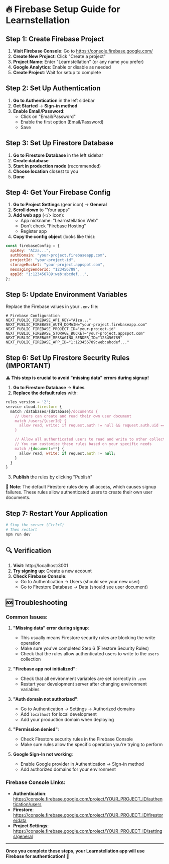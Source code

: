 # 🔥 Firebase Setup Guide for Learnstellation

## Step 1: Create Firebase Project

1. **Visit Firebase Console**: Go to https://console.firebase.google.com/
2. **Create New Project**: Click "Create a project"
3. **Project Name**: Enter "Learnstellation" (or any name you prefer)
4. **Google Analytics**: Enable or disable as needed
5. **Create Project**: Wait for setup to complete

## Step 2: Set Up Authentication

1. **Go to Authentication** in the left sidebar
2. **Get Started** → **Sign-in method**
3. **Enable Email/Password**:
   - Click on "Email/Password"
   - Enable the first option (Email/Password)
   - Save

## Step 3: Set Up Firestore Database

1. **Go to Firestore Database** in the left sidebar
2. **Create database**
3. **Start in production mode** (recommended)
4. **Choose location** closest to you
5. **Done**

## Step 4: Get Your Firebase Config

1. **Go to Project Settings** (gear icon) → **General**
2. **Scroll down** to "Your apps"
3. **Add web app** (</> icon):
   - App nickname: "Learnstellation Web"
   - Don't check "Firebase Hosting"
   - Register app
4. **Copy the config object** (looks like this):

```javascript
const firebaseConfig = {
  apiKey: "AIza...",
  authDomain: "your-project.firebaseapp.com",
  projectId: "your-project-id",
  storageBucket: "your-project.appspot.com",
  messagingSenderId: "123456789",
  appId: "1:123456789:web:abcdef...",
};
```

## Step 5: Update Environment Variables

Replace the Firebase values in your `.env` file:

```env
# Firebase Configuration
NEXT_PUBLIC_FIREBASE_API_KEY="AIza..."
NEXT_PUBLIC_FIREBASE_AUTH_DOMAIN="your-project.firebaseapp.com"
NEXT_PUBLIC_FIREBASE_PROJECT_ID="your-project-id"
NEXT_PUBLIC_FIREBASE_STORAGE_BUCKET="your-project.appspot.com"
NEXT_PUBLIC_FIREBASE_MESSAGING_SENDER_ID="123456789"
NEXT_PUBLIC_FIREBASE_APP_ID="1:123456789:web:abcdef..."
```

## Step 6: Set Up Firestore Security Rules (IMPORTANT)

**⚠️ This step is crucial to avoid "missing data" errors during signup!**

1. **Go to Firestore Database** → **Rules**
2. **Replace the default rules** with:

```javascript
rules_version = '2';
service cloud.firestore {
  match /databases/{database}/documents {
    // Users can create and read their own user document
    match /users/{userId} {
      allow read, write: if request.auth != null && request.auth.uid == userId;
    }

    // Allow all authenticated users to read and write to other collections
    // You can customize these rules based on your specific needs
    match /{document=**} {
      allow read, write: if request.auth != null;
    }
  }
}
```

3. **Publish** the rules by clicking "Publish"

**📝 Note**: The default Firestore rules deny all access, which causes signup failures. These rules allow authenticated users to create their own user documents.

## Step 7: Restart Your Application

```bash
# Stop the server (Ctrl+C)
# Then restart
npm run dev
```

## 🔍 Verification

1. **Visit**: http://localhost:3001
2. **Try signing up**: Create a new account
3. **Check Firebase Console**:
   - Go to Authentication → Users (should see your new user)
   - Go to Firestore Database → Data (should see user document)

## 🆘 Troubleshooting

### Common Issues:

1. **"Missing data" error during signup**:

   - This usually means Firestore security rules are blocking the write operation
   - Make sure you've completed Step 6 (Firestore Security Rules)
   - Check that the rules allow authenticated users to write to the `users` collection

2. **"Firebase app not initialized"**:

   - Check that all environment variables are set correctly in `.env`
   - Restart your development server after changing environment variables

3. **"Auth domain not authorized"**:

   - Go to Authentication → Settings → Authorized domains
   - Add `localhost` for local development
   - Add your production domain when deploying

4. **"Permission denied"**:

   - Check Firestore security rules in the Firebase Console
   - Make sure rules allow the specific operation you're trying to perform

5. **Google Sign-In not working**:
   - Enable Google provider in Authentication → Sign-in method
   - Add authorized domains for your environment

### Firebase Console Links:

- **Authentication**: https://console.firebase.google.com/project/YOUR_PROJECT_ID/authentication/users
- **Firestore**: https://console.firebase.google.com/project/YOUR_PROJECT_ID/firestore/data
- **Project Settings**: https://console.firebase.google.com/project/YOUR_PROJECT_ID/settings/general

---

**Once you complete these steps, your Learnstellation app will use Firebase for authentication! 🚀**
